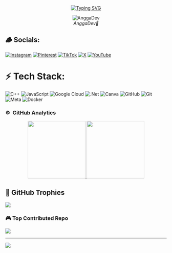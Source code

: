 <div align="center">
<a href="https://youtube.com/@gusde-gaming?si=XOTxStVebq9I0gAB">
    <img
        src="https://readme-typing-svg.herokuapp.com?font=ShadowsIntoLightsize=50&duration=5500&color=87CEEB&background=FF673200&center=true&vCenter=true&lines=Hello,+I+am+GanzzDev;I+am+is+a+developer+bot+whatsapp⚡"
            alt="Typing SVG"
        />
    </a>
</p>
</div>

<p align="center">
  <img src="https://i.ibb.co.com/bWZKGhw/fk.jpg" alt="AnggaDev" />
  <br />
  <i>AnggaDev🦖</i>
</p>

## 🪵 Socials:
[![Instagram](https://img.shields.io/badge/Instagram-%23E4405F.svg?logo=Instagram&logoColor=white)](https://www.instagram.com/anggaa.niee?igsh=bjN6a3Fpam1zbHR1) [![Pinterest](https://img.shields.io/badge/Pinterest-%23E60023.svg?logo=Pinterest&logoColor=white)](https://pin.it/4qoj3wPa2) [![TikTok](https://img.shields.io/badge/TikTok-%23000000.svg?logo=TikTok&logoColor=white)](https://www.tiktok.com/@gyyatttt?_t=ZS-8utmytbZt3P&_r=1) [![X](https://img.shields.io/badge/X-black.svg?logo=X&logoColor=white)](https://x.com/anggaselebeww) [![YouTube](https://img.shields.io/badge/YouTube-%23FF0000.svg?logo=YouTube&logoColor=white)](https://youtube.com/@gusde-gaming?si=gBQVNsvWxYwbzD3q)

# ⚡ Tech Stack:
![C++](https://img.shields.io/badge/c++-%2300599C.svg?style=for-the-badge&logo=c%2B%2B&logoColor=white) ![JavaScript](https://img.shields.io/badge/javascript-%23323330.svg?style=for-the-badge&logo=javascript&logoColor=%23F7DF1E) ![Google Cloud](https://img.shields.io/badge/GoogleCloud-%234285F4.svg?style=for-the-badge&logo=google-cloud&logoColor=white) ![.Net](https://img.shields.io/badge/.NET-5C2D91?style=for-the-badge&logo=.net&logoColor=white) ![Canva](https://img.shields.io/badge/Canva-%2300C4CC.svg?style=for-the-badge&logo=Canva&logoColor=white) ![GitHub](https://img.shields.io/badge/github-%23121011.svg?style=for-the-badge&logo=github&logoColor=white) ![Git](https://img.shields.io/badge/git-%23F05033.svg?style=for-the-badge&logo=git&logoColor=white) ![Meta](https://img.shields.io/badge/Meta-%230467DF.svg?style=for-the-badge&logo=Meta&logoColor=white) ![Docker](https://img.shields.io/badge/docker-%230db7ed.svg?style=for-the-badge&logo=docker&logoColor=white)

### ⚙️ &nbsp;GitHub Analytics

<p align="center">
<a href="https://github.com/AVS1508">
  <img height="180em" src="https://github-readme-stats-eight-theta.vercel.app/api?username=AVS1508&show_icons=true&theme=algolia&include_all_commits=true&count_private=true"/>
  <img height="180em" src="https://github-readme-stats-eight-theta.vercel.app/api/top-langs/?username=AVS1508&layout=compact&langs_count=8&theme=algolia"/>
</a>
</p>

## 🔑 GitHub Trophies
![](https://github-profile-trophy.vercel.app/?username=Ganzz-Dev&theme=neon&no-frame=false&no-bg=true&margin-w=4)

### 🎮 Top Contributed Repo
![](https://github-contributor-stats.vercel.app/api?username=Ganzz-Dev&limit=5&theme=github_dark&combine_all_yearly_contributions=true)

---
[![](https://visitcount.itsvg.in/api?id=sychyy&icon=8&color=1)](https://visitcount.itsvg.in)

<!-- Proudly created with GPRM ( https://gprm.itsvg.in ) -->
